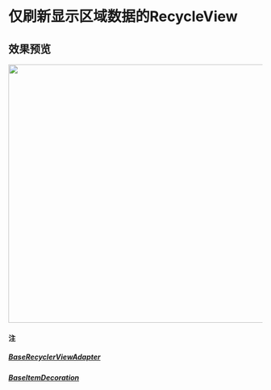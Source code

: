 # 仅刷新显示区域数据的RecycleView

## 效果预览

<p><img src="images/image1.gif" height="512"/> 



#### 注
##### [BaseRecyclerViewAdapter](https://github.com/yangsanning/BaseRecyclerViewAdapter)
##### [BaseItemDecoration](https://github.com/yangsanning/BaseItemDecoration)
